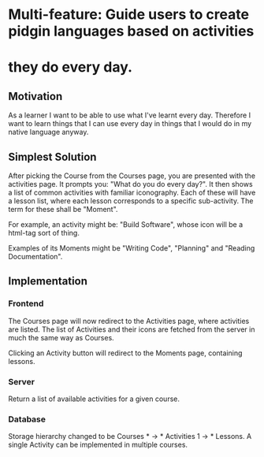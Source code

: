 # Multi-feature: Guide users to create pidgin languages based on activities
#                they do every day.

## Motivation

As a learner I want to be able to use what I've learnt every day. Therefore I
want to learn things that I can use every day in things that I would do in my
native language anyway.

## Simplest Solution

After picking the Course from the Courses page, you are presented with the
activities page. It prompts you: "What do you do every day?". It then shows a
list of common activities with familiar iconography. Each of these will have
a lesson list, where each lesson corresponds to a specific sub-activity. The
term for these shall be "Moment".

For example, an activity might be: "Build Software", whose icon will be a
html-tag sort of thing.

Examples of its Moments might be "Writing Code", "Planning" and "Reading
Documentation".

## Implementation

### Frontend

The Courses page will now redirect to the Activities page, where activities
are listed. The list of Activities and their icons are fetched from the
server in much the same way as Courses.

Clicking an Activity button will redirect to the Moments page, containing
lessons.

### Server

Return a list of available activities for a given course.

### Database

Storage hierarchy changed to be Courses * -> * Activities 1 -> * Lessons. A
single Activity can be implemented in multiple courses.
